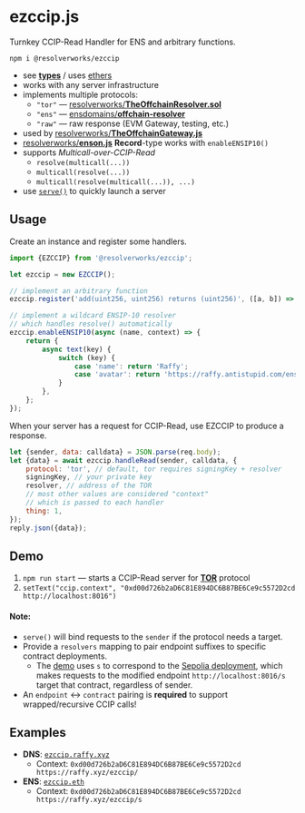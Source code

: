 # ezccip.js
Turnkey CCIP-Read Handler for ENS and arbitrary functions.

`npm i @resolverworks/ezccip`
* see [**types**](./dist/index.d.ts) / uses [ethers](https://github.com/ethers-io/ethers.js/)
* works with any server infrastructure
* implements multiple protocols:
	* `"tor"` &mdash; [resolverworks/**TheOffchainResolver.sol**](https://github.com/resolverworks/TheOffchainResolver.sol)
	* `"ens"` &mdash; [ensdomains/**offchain-resolver**](https://github.com/ensdomains/offchain-resolver/)
	* `"raw"` &mdash; raw response (EVM Gateway, testing, etc.) 
* used by [resolverworks/**TheOffchainGateway.js**](https://github.com/resolverworks/TheOffchainGateway.js)
* [resolverworks/**enson.js**](https://github.com/resolverworks/enson.js) **Record**-type works with `enableENSIP10()`
* supports *Multicall-over-CCIP-Read*
    * `resolve(multicall(...))`
    * `multicall(resolve(...))`
    * `multicall(resolve(multicall(...)), ...)`
* use [`serve()`](./src/serve.js) to quickly launch a server

## Usage

Create an instance and register some handlers.

```js
import {EZCCIP} from '@resolverworks/ezccip';

let ezccip = new EZCCIP();

// implement an arbitrary function
ezccip.register('add(uint256, uint256) returns (uint256)', ([a, b]) => [a + b]);

// implement a wildcard ENSIP-10 resolver
// which handles resolve() automatically
ezccip.enableENSIP10(async (name, context) => {
    return {
        async text(key) {
            switch (key) {
                case 'name': return 'Raffy';
                case 'avatar': return 'https://raffy.antistupid.com/ens.jpg';
            }
        },
    };
});
```
When your server has a request for CCIP-Read, use EZCCIP to produce a response.
```js
let {sender, data: calldata} = JSON.parse(req.body);
let {data} = await ezccip.handleRead(sender, calldata, {
    protocol: 'tor', // default, tor requires signingKey + resolver
    signingKey, // your private key
    resolver, // address of the TOR
    // most other values are considered "context"
    // which is passed to each handler
    thing: 1,
});
reply.json({data});
```

## Demo

1. `npm run start` &mdash; starts a CCIP-Read server for [**TOR**](https://github.com/resolverworks/TheOffchainResolver.sol#context-format) protocol 
1. `setText("ccip.context", "0xd00d726b2aD6C81E894DC6B87BE6Ce9c5572D2cd http://localhost:8016")`

#### Note:

* `serve()` will bind requests to the `sender` if the protocol needs a target.  
* Provide a `resolvers` mapping to pair endpoint suffixes to specific contract deployments.
	* The [demo](./test/demo.js#L39) uses `s` to correspond to the [Sepolia deployment](https://sepolia.etherscan.io/address/0x9Ec7f2ce83fcDF589487303fA9984942EF80Cb39), which makes requests to the modified endpoint `http://localhost:8016/s` target that contract, regardless of sender. 
* An `endpoint` &harr; `contract` pairing is **required** to support wrapped/recursive CCIP calls!

	
## Examples

* **DNS**: [`ezccip.raffy.xyz`](https://adraffy.github.io/ens-normalize.js/test/resolver.html#ezccip.raffy.xyz)
    * Context: `0xd00d726b2aD6C81E894DC6B87BE6Ce9c5572D2cd https://raffy.xyz/ezccip/`
* **ENS**: [`ezccip.eth`](https://adraffy.github.io/ens-normalize.js/test/resolver.html?sepolia#ezccip.eth)
    * Context: `0xd00d726b2aD6C81E894DC6B87BE6Ce9c5572D2cd https://raffy.xyz/ezccip/s`
